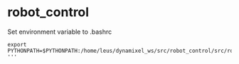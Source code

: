 # robot_control

Set environment variable to .bashrc
```
export PYTHONPATH=$PYTHONPATH:/home/leus/dynamixel_ws/src/robot_control/src/robot_interface
'''